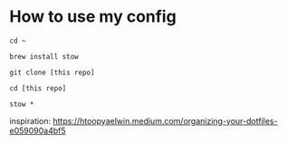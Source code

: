 # How to use my config

`cd ~`

`brew install stow`

`git clone [this repo]`

`cd [this repo]`

`stow *`


inspiration:
https://htoopyaelwin.medium.com/organizing-your-dotfiles-e059090a4bf5
